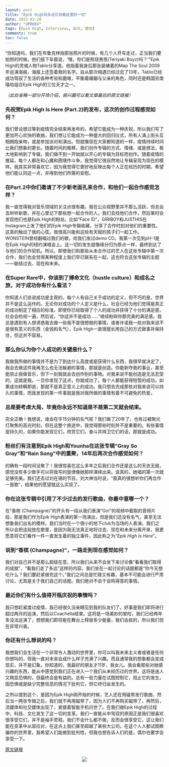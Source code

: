 ```yaml
---
layout: post
title: "Epik High将永远引领着这里的一切"
date: 2022-02-20
author: "UPROXX"
tags: [Epik High, Interviews, 采访, 嘻哈]
comments: true
toc: false
---
```


“你知道吗，我们在布鲁克林拍那张照片的时候，有几个人开车走过，正当我们要拍照的时候，他们摇下车窗说，‘嘿，你们是照烧男孩(Teriyaki Boyz)吗？’”Epik High的灵魂人物Tablo分享道。他指着我身后那张装裱着的Map The Soul 2009年巡演海报，海报上还签着我的名字。自从那次相遇已经过去了13年，Tablo已经成功驾驭了生活的各种考验和磨难，平衡着婚姻与父亲的角色，同时还是韩国另类嘻哈组合Epik High的三位天才之一。

*（此处省略一部分开场介绍，感兴趣可以看文章最后的原文链接）*

### 先祝贺Epik High Is Here (Part.2)的发布，这次的创作过程感觉如何？

我们曾设想过等到疫情完全结束再发布的，希望它能成为一种庆祝，所以我们写了更加开心欢快的歌曲，我们想让它能成为一种盛大的回归仪式，所有人涌上街头互相拥抱亲吻，或是参加派对和演出。但就像现在大家都知道的一样，疫情持续时间比我们想象的更长。随着时间的推移，我们创作专辑的方式、情绪、或是想法，极大地影响到了专辑，我们做不到一开始就以开心的专辑为目标而创作。随着疫情的推延，每个人都在和心魔和困境作斗争，我觉得它很自然地让专辑呈现为现在的模样。我其实非常喜欢它，因为我觉得它更好地反映出每个人正在经历的时期，希望他们能认同这一点，并得到他们所需的安慰。

### 在Part.2中你们邀请了不少新老面孔来合作，和他们一起合作感觉怎样？

我一直觉得我对音乐领域的关注点很有趣。我在公众视野里并不那么活跃，但总会去听听新歌，并在心里记下那些想一起合作的人。我们去找他们合作，然后某时会发现他们也是Epik High的粉丝。比如“Face ID”，GIRIBOY和JUSTHIS在Instagram上发了他们的Epik High专辑收藏，分享了合作时刻对他们的重要性。这真的触动了我的心弦，我很高兴能和这些有天赋的孩子们一起工作。WONSTEIN曾经翻唱过我们的歌，给我们发过demo CD。我第一次见到pH-1是在Epik High的纽约演唱会上。这一切的发生就像缘分归为原点一样，最终到达了与他们的合作契机。所以，即使我们和那些从未合作过的艺人在这张专辑中第一次合作，我们也会觉得某种程度上我们早已联系在一起，这也符合这张专辑的主题——联结过去、现在和未来。

### 在Super Rare中，你谈到了搏命文化（hustle culture）和成名之旅，对于成功你有什么看法？

你知道人们总说成功是主观的，每个人有自己关于成功的定义，但不巧的是，世界并不是这么运作的。无论你对成功的个人定义是什么，社会已经为他们觉得是真正的成功制定了相应的标准。即使你已经取得了个人的成功并获得了十分的满足感，社会会检视一遍，然后说，“你这并不是成功……”继续粉碎你那完美的满足感。我总是遇到有人想诱惑我去做一些我不是很想做的事情，或者许诺我一些对我来说不是很有意义的东西（金钱和名气），Epik High一直很擅长用自己的方式做事并保持住，但这并不容易。

### 那么你认为你个人成功的关键是什么？

我做我所做的事情并不是为了到达什么高度或是获得什么东西，我很早就决定了，我会去做这件我再怎么也无法躲避的事情，那就是创造。你能剥夺我的事业，甚至能禁止我做音乐，但下一刻我就会去创作别的事物。对我来说不能创造是无法忍受的，这就是我。一旦你发现了这点，你就成功了。每个人都能获得短暂的成功，如果成功转瞬即逝，那就不是真正意义上的成功。我只想去完成那些对我来说可以持久的事情，而我发现的第一件事就是我对我所做的事情有着不可避免的热爱。

### 总是要考虑大局，毕竟你永远不知道是不是第二天就会结束。

完全正确！我想说，谁会在乎15分钟的名气呢？我们做了20年了，也有过被聚光灯聚焦的高光时刻，但在这整个旅途中，我觉得那些时刻并不是重要的。有些事情是持久的，如果你能发现它们，欣赏它们，奋斗并捍卫它们的话，那就是成功。

### 粉丝们有注意到Epik High和Younha在这张专辑“Gray So Gray”和“Rain Song”中的重聚，14年后再次合作感觉如何？

的确有一段时间没聚了！我很惊喜在这么多年之后我们合作还是这么的天衣无缝，感觉没有多少歌手可以将我写的旋律像她那样演绎出来。说真的，她唱的第一次就足够完美。我们还去过刘在锡的节目，刘大神当时说，“我真的很想听你们再合作一首歌”，结果他的愿望就这么实现了。

### 你在这张专辑中引用了不少过去的发行歌曲，你最中意哪一个？

在“香槟 (Champagne)”的开头有一段从我们表演“Go!”的视频中截取的音频片段，那是我们作为Epik High表演的第一场演出，但是我们还没有名气，甚至无法想象我们出名的模样。我们当时在一个很小的地下club为当场的人表演。我们之所以会把这段放在歌里，是因为我无法真正地将过去、现在和未来分离开来，我更愿意将它们看作一件一直发生着的独立事件，因此称之为“*Epik High Is Here*”。

### 说到“香槟 (Champagne)”，一路走到现在感觉如何？

我们对自己并不是那么超级在意，所以我们从来不会坐下来讨论像“看看我们取得的成就”、“看我们走了多远”这样的内容，我们坐在一起讨论的话题都是“你今天想吃什么？我们要赶紧做完这个。”我们之间总是忙碌又有趣，基本不可能会进行严肃讨论，尤其是关于我们自己的话题。我们绝对不会干自鸣得意的事情。

### 最近你们有什么值得开瓶庆祝的事情吗？

我只想赶紧度过疫情，我已经很久没亲眼见到我的队友们了。好事是我们即将进行超过两月的巡演，然后以Coachella结束。这将是一场美妙的冒险，我们已经两年多没法巡演了，想想我们即将能在舞台上释放多少能量，我们会疯的，所以我们现在非常兴奋。

### 你还有什么想说的吗？

我想我们会生活在一个非常令人激动的世界里，你可以叫我未来主义者或者是任何你想叫的，但我一直对未来会成什么样子充满了兴趣。而且通常我的想象都会变成现实，并不是幻象。你知道的，我最好的朋友才11岁，我女儿。我会看那些对她感兴趣的东西，能从中感觉到我们正在进入一个我们从未经历过的世界。这将是迷人又稍显恐惧的，但最终会是有益的。总有一些力量在试图控制它，阻止它的发生，因恐惧或是缺少完整信息的情况下批判它，但它终归会发生的。

之所以提到这个，是因为Epik High刚开始的时候，艺人还在用磁带发行歌曲，然后当一两张专辑之后，我们就不再用磁带了，因为人们不再购买磁带了。再然后，流媒体和社交媒体出现了，紧接着智能手机问世了。在我们做Epik High的过程中，科技、文化发生了这一切的变革。我们一直能从中驾驭的原因正是我们很喜欢很享受它们，并不是袖手旁观。我们不会什么都不做，反而会很享受它，这让我们能在变革中从容应对，在这点上我们甚至超越了某些大公司。在这个人人都试图欺骗你的世界里，我希望人们能做到批判性，但我也想告诉人们的是，偶尔也要学会享受一下。

[原文链接](https://uproxx.com/music/epik-high-interview-epik-high-is-here/) 

<center>
  <img src="https://tva1.sinaimg.cn/large/e6c9d24egy1gzk3o6h4u0j20xc0m8n08.jpg"> 
</center>
